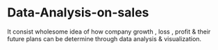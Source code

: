 # Data-Analysis-on-sales
It consist wholesome idea of how  company growth , loss , profit &amp; their future plans can be determine through data analysis &amp; visualization. 
